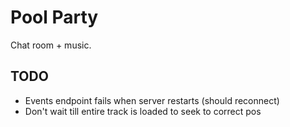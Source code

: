 # Pool Party

Chat room + music.



## TODO

* Events endpoint fails when server restarts (should reconnect)
* Don't wait till entire track is loaded to seek to correct pos
